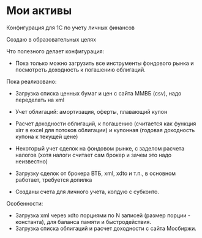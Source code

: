 Мои активы
==========

Конфигурация для 1С по учету личных финансов

Создаю в образовательных целях

Что полезного делает конфигурация:

* Пока только можно загрузить все инструменты фондового рынка и посмотреть доходность к погашению облигаций.

Пока реализовано:

* Загрузка списка ценных бумаг и цен с сайта ММВБ (csv), надо переделать на xml
* Учет облигаций: амортизация, оферты, плавающий купон
* Расчет доходности облигаций, к погашению (считается как функция xirr в excel для потоков облигации) и купонная (годовая доходность купона к текущей цене)
* Некоторый учет сделок на фондовом рынке, с заделом расчета налогов (хотя налоги считает сам брокер и зачем это надо неизвестно)
* Загрузку сделок от брокера ВТБ, xml, xdto и т.п., в основном работает, требуется допилка

* Созданы счета для личного учета, колдую с субконто.

Особенности:

* Загрузка xml через xdto порциями по N записей (размер порции - константа), для баланса памяти и быстродействия.
* Загрузка списка облигаций и расчет доходности с сайта Мосбиржи. 

